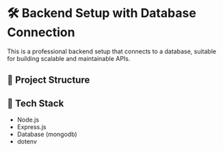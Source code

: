 # 🛠️ Backend Setup with Database Connection

This is a professional backend setup that connects to a database, suitable for building scalable and maintainable APIs.

## 📁 Project Structure


## 🧰 Tech Stack

- Node.js
- Express.js
- Database (mongodb)
- dotenv


